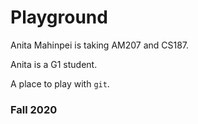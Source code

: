 # Playground

Anita Mahinpei is taking AM207 and CS187.

Anita is a G1 student.

A place to play with `git`.

### Fall 2020
